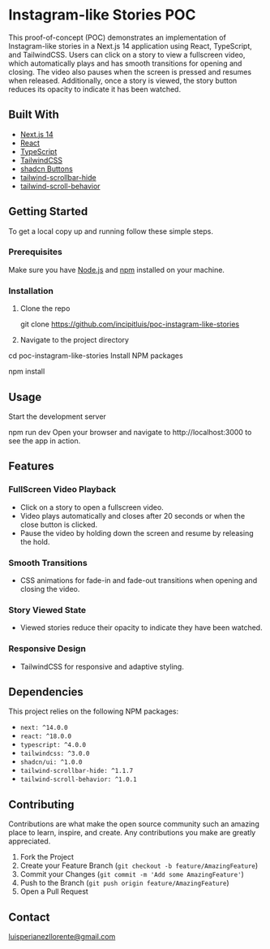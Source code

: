 # Instagram-like Stories POC

This proof-of-concept (POC) demonstrates an implementation of Instagram-like stories in a Next.js 14 application using React, TypeScript, and TailwindCSS. Users can click on a story to view a fullscreen video, which automatically plays and has smooth transitions for opening and closing. The video also pauses when the screen is pressed and resumes when released. Additionally, once a story is viewed, the story button reduces its opacity to indicate it has been watched.

## Built With

- [Next.js 14](https://nextjs.org/)
- [React](https://reactjs.org/)
- [TypeScript](https://www.typescriptlang.org/)
- [TailwindCSS](https://tailwindcss.com/)
- [shadcn Buttons](https://ui.shadcn.dev/)
- [tailwind-scrollbar-hide](https://www.npmjs.com/package/tailwind-scrollbar-hide)
- [tailwind-scroll-behavior](https://www.npmjs.com/package/tailwind-scroll-behavior)

## Getting Started

To get a local copy up and running follow these simple steps.

### Prerequisites

Make sure you have [Node.js](https://nodejs.org/) and [npm](https://www.npmjs.com/) installed on your machine.

### Installation

1. Clone the repo

   git clone https://github.com/incipitluis/poc-instagram-like-stories

2. Navigate to the project directory

cd poc-instagram-like-stories
Install NPM packages


npm install

## Usage

Start the development server


npm run dev
Open your browser and navigate to http://localhost:3000 to see the app in action.

## Features

### FullScreen Video Playback

- Click on a story to open a fullscreen video.
- Video plays automatically and closes after 20 seconds or when the close button is clicked.
- Pause the video by holding down the screen and resume by releasing the hold.

### Smooth Transitions

- CSS animations for fade-in and fade-out transitions when opening and closing the video.

### Story Viewed State

- Viewed stories reduce their opacity to indicate they have been watched.

### Responsive Design

- TailwindCSS for responsive and adaptive styling.

## Dependencies

This project relies on the following NPM packages:

- `next: ^14.0.0`
- `react: ^18.0.0`
- `typescript: ^4.0.0`
- `tailwindcss: ^3.0.0`
- `shadcn/ui: ^1.0.0`
- `tailwind-scrollbar-hide: ^1.1.7`
- `tailwind-scroll-behavior: ^1.0.1`

## Contributing

Contributions are what make the open source community such an amazing place to learn, inspire, and create. Any contributions you make are greatly appreciated.

1. Fork the Project
2. Create your Feature Branch (`git checkout -b feature/AmazingFeature`)
3. Commit your Changes (`git commit -m 'Add some AmazingFeature'`)
4. Push to the Branch (`git push origin feature/AmazingFeature`)
5. Open a Pull Request

## Contact

luisperianezllorente@gmail.com

